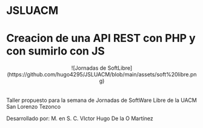 # JSLUACM
# Creacion de una API REST con PHP y con sumirlo con JS <br>
<center>![Jornadas de SoftLibre](https://github.com/hugo4295/JSLUACM/blob/main/assets/soft%20libre.png)</center><br>
<br>
Taller propuesto para la semana de Jornadas de SoftWare Libre de la UACM San Lorenzo Tezonco <br>

Desarrollado por: M. en S. C. VIctor Hugo De la O Martínez
